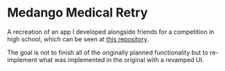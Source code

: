 # Medango Medical Retry
A recreation of an app I developed alongside friends for a competition in high school, which can be seen at [this repository](https://github.com/michaelrehman/medango_medical).

The goal is not to finish all of the originally planned functionality but to re-implement what was implemented in the original with a revamped UI.
